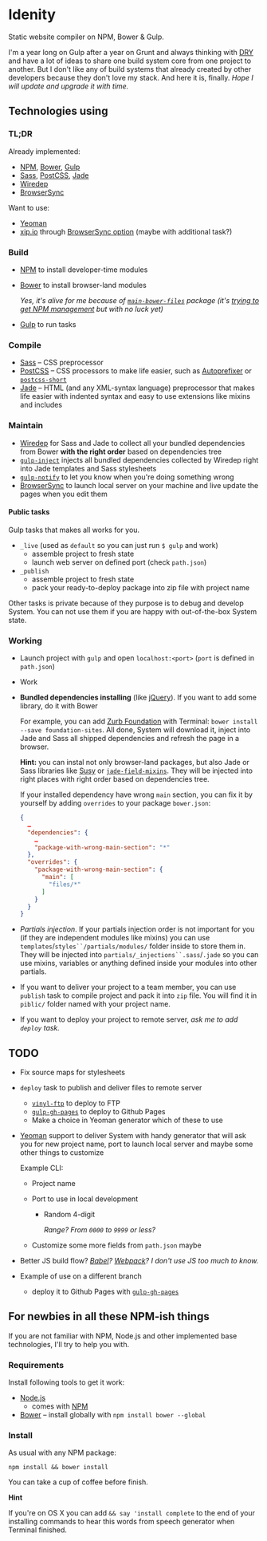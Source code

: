 # Idenity

Static website compiler on NPM, Bower & Gulp.

I'm a year long on Gulp after a year on Grunt and always thinking with [DRY](http://www.wikiwand.com/en/Don't_repeat_yourself) and have a lot of ideas to share one build system core from one project to another. But I don't like any of build systems that already created by other developers because they don't love my stack. And here it is, finally. *Hope I will update and upgrade it with time.*

## Technologies using

### TL;DR

Already implemented:
- [NPM](http://npmjs.org), [Bower](http://bower.io), [Gulp](http://gulpjs.com/)
- [Sass](http://sass-lang.com), [PostCSS](https://github.com/postcss/postcss), [Jade](http://jade-lang.com)
- [Wiredep](https://github.com/taptapship/wiredep)
- [BrowserSync](http://browsersync.io)

Want to use:
- [Yeoman](http://yeoman.io/)
- [xip.io](http://xip.io) through [BrowserSync option](https://www.browsersync.io/docs/options/#option-xip) (maybe with additional task?)

### Build

- [NPM](http://npmjs.org) to install developer-time modules
- [Bower](http://bower.io) to install browser-land modules
	
	*Yes, it's alive for me because of [`main-bower-files`](http://github.com/ck86/main-bower-files) package (it's [trying to get NPM management](https://github.com/taptapship/wiredep/issues/173) but with no luck yet)*
- [Gulp](http://gulpjs.com/) to run tasks

### Compile

- [Sass](http://sass-lang.com) – CSS preprocessor
- [PostCSS](https://github.com/postcss/postcss) – CSS processors to make life easier, such as [Autoprefixer](https://github.com/postcss/autoprefixer) or [`postcss-short`](http://jonathantneal.github.io/postcss-short/)
- [Jade](http://jade-lang.com) – HTML (and any XML-syntax language) preprocessor that makes life easier with indented syntax and easy to use extensions like mixins and includes

### Maintain

- [Wiredep](https://github.com/taptapship/wiredep) for Sass and Jade to collect all your bundled dependencies from Bower **with the right order** based on dependencies tree
- [`gulp-inject`](https://github.com/klei/gulp-inject/) injects all bundled dependencies collected by Wiredep right into Jade templates and Sass stylesheets
- [`gulp-notify`](https://github.com/mikaelbr/gulp-notify) to let you know when you're doing something wrong
- [BrowserSync](http://browsersync.io) to launch local server on your machine and live update the pages when you edit them

#### Public tasks

Gulp tasks that makes all works for you.

- `_live` (used as `default` so you can just run `$ gulp` and work)
	- assemble project to fresh state
	- launch web server on defined port (check `path.json`)
- `_publish`
	- assemble project to fresh state
	- pack your ready-to-deploy package into zip file with project name

Other tasks is private because of they purpose is to debug and develop System. You can not use them if you are happy with out-of-the-box System state.

### Working

- Launch project with `gulp` and open `localhost:<port>` (`port` is defined in `path.json`)
- Work
- **Bundled dependencies installing** (like [jQuery](http://jquery.com)). If you want to add some library, do it with Bower
	
	For example, you can add [Zurb Foundation](http://foundation.zurb.com) with Terminal: `bower install --save foundation-sites`. All done, System will download it, inject into Jade and Sass all shipped dependencies and refresh the page in a browser.
	
	**Hint:** you can instal not only browser-land packages, but also Jade or Sass libraries like [Susy](`http://susy.oddbird.net`) or [`jade-field-mixins`](). They will be injected into right places with right order based on dependencies tree.
	
	If your installed dependency have wrong `main` section, you can fix it by yourself by adding `overrides` to your package `bower.json`:
	
	```json
	{
	  …
	  "dependencies": {
	    …
	    "package-with-wrong-main-section": "*"
	  },
	  "overrides": {
	    "package-with-wrong-main-section": {
	      "main": [
	        "files/*"
	      ]
	    }
	  }
	}
	```

- *Partials injection*. If your partials injection order is not important for you (if they are independent modules like mixins) you can use `templates`/`styles``/partials/modules/` folder inside to store them in. They will be injected into `partials/_injections``.sass`/`.jade` so you can use mixins, variables or anything defined inside your modules into other partials.
	
- If you want to deliver your project to a team member, you can use `publish` task to compile project and pack it into `zip` file. You will find it in `piblic/` folder named with your project name.
- If you want to deploy your project to remote server, *ask me to add `deploy` task.*

## TODO

- Fix source maps for stylesheets
- `deploy` task to publish and deliver files to remote server
	- [`vinyl-ftp`](https://github.com/morris/vinyl-ftp) to deploy to FTP
	- [`gulp-gh-pages`](https://github.com/shinnn/gulp-gh-pages) to deploy to Github Pages
	- Make a choice in Yeoman generator which of these to use
- [Yeoman](http://yeoman.io/) support to deliver System with handy generator that will ask you for new project name, port to launch local server and maybe some other things to customize
	
	Example CLI:
	
	- Project name
	- Port to use in local development
		- Random 4-digit
		
			*Range? From `0000` to `9999` or less?*
		
	- Customize some more fields from `path.json` maybe
	
- Better JS build flow? *[Babel](http://babeljs.io)? [Webpack](http://webpack.github.io)? I don't use JS too much to know.* 
- Example of use on a different branch
	- deploy it to Github Pages with [`gulp-gh-pages`](https://github.com/shinnn/gulp-gh-pages)

## For newbies in all these NPM-ish things

If you are not familiar with NPM, Node.js and other implemented base technologies, I'll try to help you with.

### Requirements

Install following tools to get it work:
- [Node.js](http://nodejs.org)
	- comes with [NPM](http://npmjs.org)
- [Bower](http://bower.io) – install globally with `npm install bower --global`

### Install

As usual with any NPM package:

```
npm install && bower install
```

You can take a cup of coffee before finish.

**Hint**

If you're on OS X you can add `&& say 'install complete` to the end of your installing commands to hear this words from speech generator when Terminal finished.
